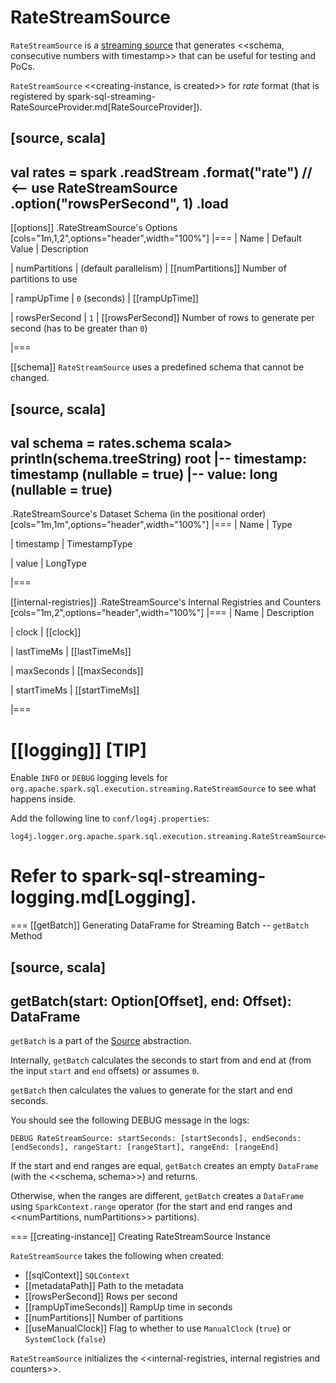 # RateStreamSource

`RateStreamSource` is a [streaming source](Source.md) that generates <<schema, consecutive numbers with timestamp>> that can be useful for testing and PoCs.

`RateStreamSource` <<creating-instance, is created>> for *rate* format (that is registered by spark-sql-streaming-RateSourceProvider.md[RateSourceProvider]).

[source, scala]
----
val rates = spark
  .readStream
  .format("rate") // <-- use RateStreamSource
  .option("rowsPerSecond", 1)
  .load
----

[[options]]
.RateStreamSource's Options
[cols="1m,1,2",options="header",width="100%"]
|===
| Name
| Default Value
| Description

| numPartitions
| (default parallelism)
| [[numPartitions]] Number of partitions to use

| rampUpTime
| `0` (seconds)
| [[rampUpTime]]

| rowsPerSecond
| `1`
| [[rowsPerSecond]] Number of rows to generate per second (has to be greater than `0`)

|===

[[schema]]
`RateStreamSource` uses a predefined schema that cannot be changed.

[source, scala]
----
val schema = rates.schema
scala> println(schema.treeString)
root
 |-- timestamp: timestamp (nullable = true)
 |-- value: long (nullable = true)
----

.RateStreamSource's Dataset Schema (in the positional order)
[cols="1m,1m",options="header",width="100%"]
|===
| Name
| Type

| timestamp
| TimestampType

| value
| LongType

|===

[[internal-registries]]
.RateStreamSource's Internal Registries and Counters
[cols="1m,2",options="header",width="100%"]
|===
| Name
| Description

| clock
| [[clock]]

| lastTimeMs
| [[lastTimeMs]]

| maxSeconds
| [[maxSeconds]]

| startTimeMs
| [[startTimeMs]]

|===

[[logging]]
[TIP]
====
Enable `INFO` or `DEBUG` logging levels for `org.apache.spark.sql.execution.streaming.RateStreamSource` to see what happens inside.

Add the following line to `conf/log4j.properties`:

```
log4j.logger.org.apache.spark.sql.execution.streaming.RateStreamSource=DEBUG
```

Refer to spark-sql-streaming-logging.md[Logging].
====

=== [[getBatch]] Generating DataFrame for Streaming Batch -- `getBatch` Method

[source, scala]
----
getBatch(start: Option[Offset], end: Offset): DataFrame
----

`getBatch` is a part of the [Source](Source.md#getBatch) abstraction.

Internally, `getBatch` calculates the seconds to start from and end at (from the input `start` and `end` offsets) or assumes `0`.

`getBatch` then calculates the values to generate for the start and end seconds.

You should see the following DEBUG message in the logs:

```text
DEBUG RateStreamSource: startSeconds: [startSeconds], endSeconds: [endSeconds], rangeStart: [rangeStart], rangeEnd: [rangeEnd]
```

If the start and end ranges are equal, `getBatch` creates an empty `DataFrame` (with the <<schema, schema>>) and returns.

Otherwise, when the ranges are different, `getBatch` creates a `DataFrame` using `SparkContext.range` operator (for the start and end ranges and <<numPartitions, numPartitions>> partitions).

=== [[creating-instance]] Creating RateStreamSource Instance

`RateStreamSource` takes the following when created:

* [[sqlContext]] `SQLContext`
* [[metadataPath]] Path to the metadata
* [[rowsPerSecond]] Rows per second
* [[rampUpTimeSeconds]] RampUp time in seconds
* [[numPartitions]] Number of partitions
* [[useManualClock]] Flag to whether to use `ManualClock` (`true`) or `SystemClock` (`false`)

`RateStreamSource` initializes the <<internal-registries, internal registries and counters>>.
